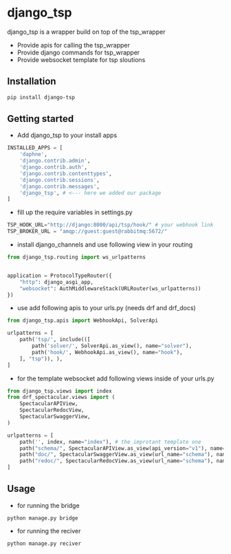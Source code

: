 # django_tsp
django_tsp is a wrapper build on top of the tsp_wrapper

* Provide apis for calling the tsp_wrapper
* Provide django commands for tsp_wrapper
* Provide websocket template for tsp sloutions

## Installation
```bash
pip install django-tsp
```

## Getting started
* Add django_tsp to your install apps
```python
INSTALLED_APPS = [
    'daphne',
    'django.contrib.admin',
    'django.contrib.auth',
    'django.contrib.contenttypes',
    'django.contrib.sessions',
    'django.contrib.messages',
    'django_tsp', # <--- here we added our package
]
```
* fill up the require variables in settings.py
```python
TSP_HOOK_URL="http://django:8000/api/tsp/hook/" # your webhook link
TSP_BROKER_URL = "amqp://guest:guest@rabbitmq:5672/"
```
* install django_channels and use following view in your routing
```python
from django_tsp.routing import ws_urlpatterns


application = ProtocolTypeRouter({
    "http": django_asgi_app,
    "websocket": AuthMiddlewareStack(URLRouter(ws_urlpatterns))
})
```
* use add following apis to your urls.py (needs drf and drf_docs)
```python
from django_tsp.apis import WebhookApi, SolverApi 

urlpatterns = [
    path('tsp/', include(([
        path('solver/', SolverApi.as_view(), name="solver"),
        path('hook/', WebhookApi.as_view(), name="hook"),
    ], "tsp")), ),
]

```
* for the template websocket add following views inside of your urls.py
```python
from django_tsp.views import index
from drf_spectacular.views import (
    SpectacularAPIView,
    SpectacularRedocView,
    SpectacularSwaggerView,
)

urlpatterns = [
    path('', index, name="index"), # the improtant template one
    path("schema/", SpectacularAPIView.as_view(api_version="v1"), name="schema"),
    path("doc/", SpectacularSwaggerView.as_view(url_name="schema"), name="swagger-ui"),
    path("redoc/", SpectacularRedocView.as_view(url_name="schema"), name="redoc"),
]
```

## Usage
* for running the bridge
```
python manage.py bridge
```
* for running the reciver
```
python manage.py reciver
```
